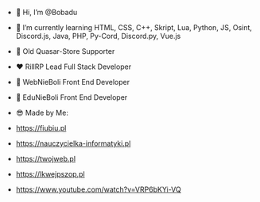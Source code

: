 - 👋 Hi, I’m @Bobadu
- 🌱 I’m currently learning HTML, CSS, C++, Skript, Lua, Python, JS, Osint, Discord.js, Java, PHP, Py-Cord, Discord.py, Vue.js

- 💙 Old Quasar-Store Supporter
- ❤️ RillRP Lead Full Stack Developer
- 🦆 WebNieBoli Front End Developer
- 🎨 EduNieBoli Front End Developer
- 😎 Made by Me:
- https://fiubiu.pl
- https://nauczycielka-informatyki.pl
- https://twojweb.pl
- https://lkwejpszop.pl
- https://www.youtube.com/watch?v=VRP6bKYi-VQ
